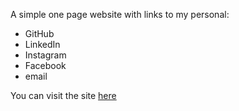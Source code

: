 A simple one page website with links to my personal:

  * GitHub
  * LinkedIn
  * Instagram
  * Facebook
  * email

You can visit the site [here](https://egpaul.com)
